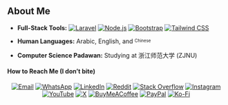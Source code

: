 ## About Me

- **Full-Stack Tools:**  [![Laravel](https://img.shields.io/badge/Laravel-%23FF2D20.svg?logo=laravel&logoColor=white)](https://laravel.com)  [![Node.js](https://img.shields.io/badge/Node.js-339933.svg?logo=nodedotjs&logoColor=white)](https://nodejs.org)  [![Bootstrap](https://img.shields.io/badge/Bootstrap-563D7C.svg?logo=bootstrap&logoColor=white)](https://getbootstrap.com)  [![Tailwind CSS](https://img.shields.io/badge/Tailwind%20CSS-38B2AC.svg?logo=tailwind-css&logoColor=white)](https://tailwindcss.com)

- **Human Languages:** Arabic, English, and <sup><sub>Chinese</sub></sup>  

- **Computer Science Padawan:** Studying at 浙江师范大学 (ZJNU)

#### How to Reach Me (I don’t bite)

<div align="center">

[![Email](https://img.shields.io/badge/Email-D14836.svg?logo=gmail&logoColor=white)](mailto:abdullah@syalux.com) 
[![WhatsApp](https://img.shields.io/badge/WhatsApp-25D366.svg?logo=whatsapp&logoColor=white)](https://wa.me/8619708819040) 
[![LinkedIn](https://img.shields.io/badge/LinkedIn-%230077B5.svg?logo=linkedin&logoColor=white)](https://linkedin.com/in/abdullah-alraimi) 
[![Reddit](https://img.shields.io/badge/Reddit-%23FF4500.svg?logo=Reddit&logoColor=white)](https://reddit.com/user/Al-rimi) 
[![Stack Overflow](https://img.shields.io/badge/-Stackoverflow-FE7A16?logo=stack-overflow&logoColor=white)](https://stackoverflow.com/users/24881320) 
[![Instagram](https://img.shields.io/badge/Instagram-%23E4405F.svg?logo=Instagram&logoColor=white)](https://instagram.com/ak._.71) 
[![YouTube](https://img.shields.io/badge/YouTube-%23FF0000.svg?logo=YouTube&logoColor=white)](https://youtube.com/@ak-71) 
[![X](https://img.shields.io/badge/X-black.svg?logo=X&logoColor=white)](https://x.com/ggak71)
[![BuyMeACoffee](https://img.shields.io/badge/Buy%20Me%20a%20Coffee-ffdd00?style=for-the-badge&logo=buy-me-a-coffee&logoColor=black)](https://buymeacoffee.com/alrimi) 
[![PayPal](https://img.shields.io/badge/PayPal-00457C?style=for-the-badge&logo=paypal&logoColor=white)](https://paypal.me/rumaisaalrimi) 
[![Ko-Fi](https://img.shields.io/badge/Ko--fi-F16061?style=for-the-badge&logo=ko-fi&logoColor=white)](https://ko-fi.com/alrimi)

</div>
